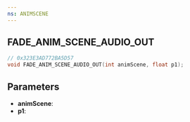 ```yaml
---
ns: ANIMSCENE
---
```

## FADE_ANIM_SCENE_AUDIO_OUT

```c
// 0x323E3AD772BA5D57
void FADE_ANIM_SCENE_AUDIO_OUT(int animScene, float p1);
```

## Parameters
* **animScene**:
* **p1**:
